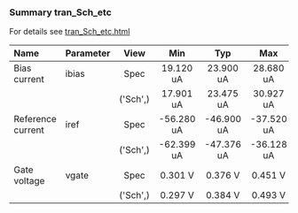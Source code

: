 ### Summary tran_Sch_etc

For details see <a href='tran_Sch_etc.html'>tran_Sch_etc.html</a>

|**Name**|**Parameter**|**View**|**Min** | **Typ** | **Max**|
|:---|:---|:---:|:---:|:---:|:---:|
|Bias current|ibias | Spec | 19.120 uA | 23.900 uA | 28.680 uA |
| | | ('Sch',)|17.901 uA | 23.475 uA | 30.927 uA |
|Reference current|iref | Spec | -56.280 uA | -46.900 uA | -37.520 uA |
| | | ('Sch',)|-62.399 uA | -47.376 uA | -36.128 uA |
|Gate voltage|vgate | Spec | 0.301 V | 0.376 V | 0.451 V |
| | | ('Sch',)|0.297 V | 0.384 V | 0.493 V |
